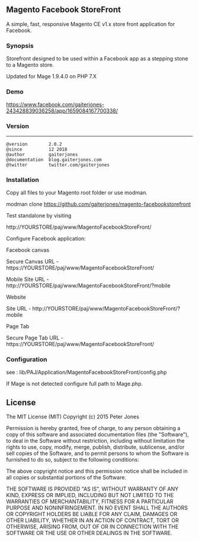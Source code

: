 ## Magento Facebook StoreFront
A simple, fast, responsive Magento CE v1.x store front application for Facebook.


### Synopsis
Storefront designed to be used within a Facebook app as a stepping stone to a Magento store.

Updated for Mage 1.9.4.0 on PHP 7.X

### Demo
https://www.facebook.com/gaiterjones-243428839036258/app/1659084167700338/


### Version
***
	@version		2.0.2
	@since			12 2018
	@author			gaiterjones
	@documentation	blog.gaiterjones.com
	@twitter		twitter.com/gaiterjones

### Installation

Copy all files to your Magento root folder or use modman.

modman clone https://github.com/gaiterjones/magento-facebookstorefront

Test standalone by visiting

http://YOURSTORE/paj/www/MagentoFacebookStoreFront/

Configure Facebook application:

Facebook canvas

Secure Canvas URL - https://YOURSTORE/paj/www/MagentoFacebookStoreFront/

Mobile Site URL - http://YOURSTORE/paj/www/MagentoFacebookStoreFront/?mobile

Website

Site URL - http://YOURSTORE/paj/www/MagentoFacebookStoreFront/?mobile

Page Tab

Secure Page Tab URL - https://YOURSTORE/paj/www/MagentoFacebookStoreFront/


### Configuration

see : lib/PAJ/Application/MagentoFacebookStoreFront/config.php

If Mage is not detected configure full path to Mage.php.


## License

The MIT License (MIT)
Copyright (c) 2015 Peter Jones

Permission is hereby granted, free of charge, to any person obtaining a copy of this software and associated documentation files (the "Software"), to deal in the Software without restriction, including without limitation the rights to use, copy, modify, merge, publish, distribute, sublicense, and/or sell copies of the Software, and to permit persons to whom the Software is furnished to do so, subject to the following conditions:

The above copyright notice and this permission notice shall be included in all copies or substantial portions of the Software.

THE SOFTWARE IS PROVIDED "AS IS", WITHOUT WARRANTY OF ANY KIND, EXPRESS OR IMPLIED, INCLUDING BUT NOT LIMITED TO THE WARRANTIES OF MERCHANTABILITY, FITNESS FOR A PARTICULAR PURPOSE AND NONINFRINGEMENT. IN NO EVENT SHALL THE AUTHORS OR COPYRIGHT HOLDERS BE LIABLE FOR ANY CLAIM, DAMAGES OR OTHER LIABILITY, WHETHER IN AN ACTION OF CONTRACT, TORT OR OTHERWISE, ARISING FROM, OUT OF OR IN CONNECTION WITH THE SOFTWARE OR THE USE OR OTHER DEALINGS IN THE SOFTWARE.
